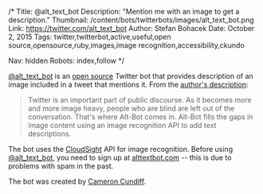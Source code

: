 /*
Title: @alt_text_bot
Description: "Mention me with an image to get a description."
Thumbnail: /content/bots/twitterbots/images/alt_text_bot.png
Link: https://twitter.com/alt_text_bot
Author: Stefan Bohacek
Date: October 2, 2015
Tags: twitter,twitterbot,active,useful,open source,opensource,ruby,images,image recognition,accessibility,ckundo

Nav: hidden
Robots: index,follow
*/

[@alt_text_bot](https://twitter.com/alt_text_bot) is an [open source](https://github.com/ckundo/alt-text-bot) Twitter bot that provides description of an image included in a tweet that mentions it. From the [author's description](https://github.com/ckundo/alt-text-bot/blob/master/README.md):

> Twitter is an important part of public discourse. As it becomes more and more image heavy, people who are blind are left out of the conversation. That's where Alt-Bot comes in. Alt-Bot fills the gaps in image content using an image recognition API to add text descriptions.

The bot uses the [CloudSight](http://cloudsightapi.com/) API for image recognition. Before using [@alt_text_bot](https://twitter.com/alt_text_bot), you need to sign up at [alttextbot.com](http://alttextbot.com) -- this is due to problems with spam in the past.

The bot was created by [Cameron Cundiff](https://twitter.com/ckundo).
